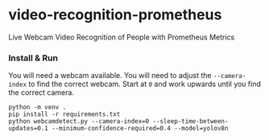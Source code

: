 # video-recognition-prometheus
Live Webcam Video Recognition of People with Prometheus Metrics

### Install & Run

You will need a webcam available. You will need to adjust the `--camera-index` to find the correct webcam. Start at `0` and work upwards until you find the correct camera.

```
python -m venv .
pip install -r requirements.txt
python webcamdetect.py --camera-index=0 --sleep-time-between-updates=0.1 --minimum-confidence-required=0.4 --model=yolov8n
```
